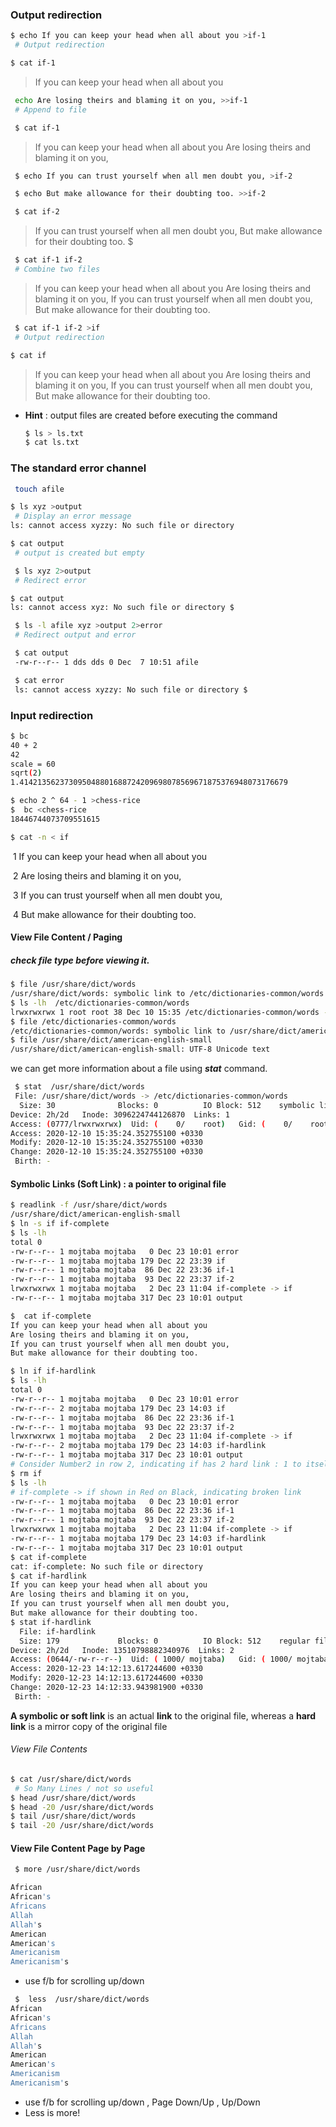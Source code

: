 ### Output redirection



```bash
$ echo If you can keep your head when all about you >if-1
 # Output redirection
```



```bash
$ cat if-1
```

> If you can keep your head when all about you 



```bash
 echo Are losing theirs and blaming it on you, >>if-1
 # Append to file
```



```bash
 $ cat if-1
```

> If you can keep your head when all about you Are losing theirs and blaming it on you, 



```bash
 $ echo If you can trust yourself when all men doubt you, >if-2
```



```bash
 $ echo But make allowance for their doubting too. >>if-2
```



```bash
 $ cat if-2
```

> If you can trust yourself when all men doubt you, But make allowance for their doubting too. $

```bash
 $ cat if-1 if-2
 # Combine two files
```

> If you can keep your head when all about you Are losing theirs and blaming it on you, If you can trust yourself when all men doubt you, But make allowance for their doubting too. 



```bash
 $ cat if-1 if-2 >if
 # Output redirection
```



```bash
$ cat if
```

> If you can keep your head when all about you Are losing theirs and blaming it on you, If you can trust yourself when all men doubt you, But make allowance for their doubting too. 

- **Hint** : output files are created before executing the command

  ```bash
  $ ls > ls.txt
  $ cat ls.txt 
  ```

  

### The standard error channel


```bash
 touch afile
```



```bash
$ ls xyz >output
 # Display an error message
ls: cannot access xyzzy: No such file or directory 
```




```bash
$ cat output
 # output is created but empty
```



```bash
 $ ls xyz 2>output
 # Redirect error
```



```bash
$ cat output
ls: cannot access xyz: No such file or directory $

```

```bash
 $ ls -l afile xyz >output 2>error
 # Redirect output and error
```


```bash
 $ cat output
 -rw-r--r-- 1 dds dds 0 Dec  7 10:51 afile 

```


```bash
 $ cat error
 ls: cannot access xyzzy: No such file or directory $

```



### Input redirection



```bash
$ bc
40 + 2
42
scale = 60
sqrt(2)
1.414213562373095048801688724209698078569671875376948073176679 

```



```bash
$ echo 2 ^ 64 - 1 >chess-rice
$  bc <chess-rice
18446744073709551615

```


```bash
$ cat -n < if
```

​     1  If you can keep your head when all about you   

​     2  Are losing theirs and blaming it on you,    

​     3  If you can trust yourself when all men doubt you,     

​     4  But make allowance for their doubting too.



####  View File Content / Paging 

##### check file type before viewing it.

```bash
$ file /usr/share/dict/words
/usr/share/dict/words: symbolic link to /etc/dictionaries-common/words
$ ls -lh  /etc/dictionaries-common/words
lrwxrwxrwx 1 root root 38 Dec 10 15:35 /etc/dictionaries-common/words -> /usr/share/dict/american-english-small
$ file /etc/dictionaries-common/words
/etc/dictionaries-common/words: symbolic link to /usr/share/dict/american-english-small
$ file /usr/share/dict/american-english-small
/usr/share/dict/american-english-small: UTF-8 Unicode text

```



we can get more information about a file using ***stat*** command.

```bash
 $ stat  /usr/share/dict/words
 File: /usr/share/dict/words -> /etc/dictionaries-common/words
  Size: 30              Blocks: 0          IO Block: 512    symbolic link
Device: 2h/2d   Inode: 3096224744126870  Links: 1
Access: (0777/lrwxrwxrwx)  Uid: (    0/    root)   Gid: (    0/    root)
Access: 2020-12-10 15:35:24.352755100 +0330
Modify: 2020-12-10 15:35:24.352755100 +0330
Change: 2020-12-10 15:35:24.352755100 +0330
 Birth: -
```



#### Symbolic Links (Soft Link) : a pointer to original file

```bash
$ readlink -f /usr/share/dict/words
/usr/share/dict/american-english-small
$ ln -s if if-complete
$ ls -lh
total 0
-rw-r--r-- 1 mojtaba mojtaba   0 Dec 23 10:01 error
-rw-r--r-- 1 mojtaba mojtaba 179 Dec 22 23:39 if
-rw-r--r-- 1 mojtaba mojtaba  86 Dec 22 23:36 if-1
-rw-r--r-- 1 mojtaba mojtaba  93 Dec 22 23:37 if-2
lrwxrwxrwx 1 mojtaba mojtaba   2 Dec 23 11:04 if-complete -> if
-rw-r--r-- 1 mojtaba mojtaba 317 Dec 23 10:01 output

$  cat if-complete
If you can keep your head when all about you
Are losing theirs and blaming it on you,
If you can trust yourself when all men doubt you,
But make allowance for their doubting too.

$ ln if if-hardlink
$ ls -lh
total 0
-rw-r--r-- 1 mojtaba mojtaba   0 Dec 23 10:01 error
-rw-r--r-- 2 mojtaba mojtaba 179 Dec 23 14:03 if
-rw-r--r-- 1 mojtaba mojtaba  86 Dec 22 23:36 if-1
-rw-r--r-- 1 mojtaba mojtaba  93 Dec 22 23:37 if-2
lrwxrwxrwx 1 mojtaba mojtaba   2 Dec 23 11:04 if-complete -> if
-rw-r--r-- 2 mojtaba mojtaba 179 Dec 23 14:03 if-hardlink
-rw-r--r-- 1 mojtaba mojtaba 317 Dec 23 10:01 output
# Consider Number2 in row 2, indicating if has 2 hard link : 1 to itself and the second for if-hardlink
$ rm if
$ ls -lh
# if-complete -> if shown in Red on Black, indicating broken link
-rw-r--r-- 1 mojtaba mojtaba   0 Dec 23 10:01 error
-rw-r--r-- 1 mojtaba mojtaba  86 Dec 22 23:36 if-1
-rw-r--r-- 1 mojtaba mojtaba  93 Dec 22 23:37 if-2
lrwxrwxrwx 1 mojtaba mojtaba   2 Dec 23 11:04 if-complete -> if
-rw-r--r-- 1 mojtaba mojtaba 179 Dec 23 14:03 if-hardlink
-rw-r--r-- 1 mojtaba mojtaba 317 Dec 23 10:01 output
$ cat if-complete
cat: if-complete: No such file or directory
$ cat if-hardlink
If you can keep your head when all about you
Are losing theirs and blaming it on you,
If you can trust yourself when all men doubt you,
But make allowance for their doubting too.
$ stat if-hardlink
  File: if-hardlink
  Size: 179             Blocks: 0          IO Block: 512    regular file
Device: 2h/2d   Inode: 13510798882340976  Links: 2
Access: (0644/-rw-r--r--)  Uid: ( 1000/ mojtaba)   Gid: ( 1000/ mojtaba)
Access: 2020-12-23 14:12:13.617244600 +0330
Modify: 2020-12-23 14:12:13.617244600 +0330
Change: 2020-12-23 14:12:33.943981900 +0330
 Birth: -
```

**A symbolic or soft link** is an actual **link** to the original file, whereas a **hard link** is a mirror copy of the original file

###### View File Contents

```bash
$ cat /usr/share/dict/words
 # So Many Lines / not so useful
$ head /usr/share/dict/words 
$ head -20 /usr/share/dict/words
$ tail /usr/share/dict/words
$ tail -20 /usr/share/dict/words
```


#### View File Content Page by Page

```bash
 $ more /usr/share/dict/words

African
African's
Africans
Allah
Allah's
American
American's
Americanism
Americanism's

```
- use f/b for scrolling up/down

```bash
 $  less  /usr/share/dict/words
African
African's
Africans
Allah
Allah's
American
American's
Americanism
Americanism's
```
- use f/b for scrolling up/down , Page Down/Up , Up/Down
- Less is more!
